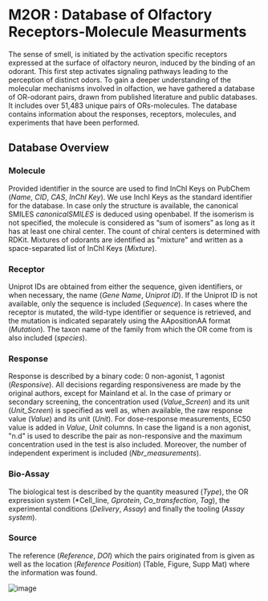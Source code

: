 # M2OR : Database of Olfactory Receptors-Molecule Measurments

The sense of smell, is initiated by the activation specific receptors expressed at the
surface of olfactory neuron, induced by the binding of an odorant. This first step activates signaling pathways leading to the perception
of distinct odors. To gain a deeper understanding of the molecular mechanisms involved in
olfaction, we have gathered a database of OR-odorant pairs, drawn from published literature and
public databases. It includes over 51,483 unique pairs of ORs-molecules. The database contains
information about the responses, receptors, molecules, and experiments that have been performed.

## Database Overview

### Molecule
Provided identifier in the source are used to find InChI Keys on PubChem (*Name*, *CID*, 
*CAS*, *InChI Key*). We use InchI Keys as the standard identifier for the database. In case only the structure is available, 
the canonical SMILES *canonicalSMILES* is deduced using openbabel. If the isomerism is not specified, the molecule 
is considered as “sum of isomers” as long as it has at least one chiral center. The count of chiral centers is determined with RDKit. 
Mixtures of odorants are identified as "mixture" and written as a space-separated list of InChI Keys (*Mixture*).

### Receptor
Uniprot IDs are obtained from either the sequence, given identifiers, or when necessary, the name (*Gene Name*, *Uniprot ID*). 
If the Uniprot ID is not available, only the sequence is included (*Sequence*). In cases where the receptor is mutated, 
the wild-type identifier or sequence is retrieved, and the mutation is indicated separately using the AApositionAA format (*Mutation*). 
The taxon name of the family from which the OR come from is also included (*species*).

### Response
Response is described by a binary code: 0 non-agonist, 1 agonist (*Responsive*). All decisions regarding responsiveness 
are made by the original authors, except for Mainland et al. In the case of primary or secondary screening, 
the concentration used (*Value_Screen*) and its unit (*Unit_Screen*) is specified as well as, when available, the raw response value 
(*Value*) and its unit (*Unit*). For dose-response measurements, EC50 value is added in *Value*, *Unit* columns. 
In case the ligand is a non agonist, "n.d" is used to describe the pair as non-responsive and the maximum concentration used in the test is also included.
Moreover, the number of independent experiment is included (*Nbr_measurements*). 

### Bio-Assay
The biological test is described by the quantity measured (*Type*), the OR expression system (*Cell_line, *Gprotein*, *Co_transfection*, *Tag*), 
the experimental conditions (*Delivery*, *Assay*) and finally the tooling (*Assay system*). 

### Source
The reference (*Reference*, *DOI*) which the pairs originated from is given as well as the location (*Reference Position*) (Table, Figure, Supp Mat) 
where the information was found. 

![image](https://user-images.githubusercontent.com/73403769/235442338-85d09711-8130-4c8f-974b-108e759975d3.png)
